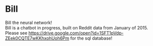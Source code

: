 # Bill
Bill the neural network!  
Bill is a chatbot in progress, built on Reddit data from January of 2015.  
Please see https://drive.google.com/open?id=1SFT1pVdp-ZEek0CQTE7wKKhxohUoh6Pm for the sql database!  
